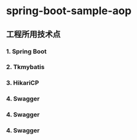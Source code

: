 # spring-boot-sample-aop
## 工程所用技术点
### 1. Spring Boot
### 2. Tkmybatis
### 3. HikariCP
### 4. Swagger
### 4. Swagger
### 4. Swagger

````